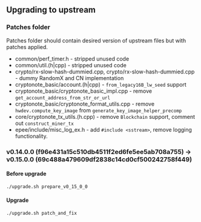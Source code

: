 ## Upgrading to upstream

### Patches folder

Patches folder should contain desired version of upstream files but with patches applied.

- common/perf_timer.h - stripped unused code
- common/util.(h|cpp) - stripped unused code
- crypto/rx-slow-hash-dummied.cpp, crypto/rx-slow-hash-dummied.cpp - dummy RandomX and CN implementation
- cryptonote_basic/account.(h|cpp) - `from_legacy16B_lw_seed` support
- cryptonote_basic/cryptonote_basic_impl.cpp - remove `get_account_address_from_str_or_url`
- cryptonote_basic/cryptonote_format_utils.cpp - remove `hwdev.compute_key_image` from `generate_key_image_helper_precomp`
- core/cryptonote_tx_utils.(h.cpp) - remove `Blockchain` support, comment out `construct_miner_tx`
- epee/include/misc_log_ex.h - add `#include <sstream>`, remove logging functionality.

### v0.14.0.0 (f96e431a15c510db4511f2ed6fe5ee5ab708a755) -> v0.15.0.0 (69c488a479609df2838c14cd0cf500242758f449)

#### Before upgrade

```sh
./upgrade.sh prepare_v0_15_0_0
```

#### Upgrade

```sh
./upgrade.sh patch_and_fix
```
